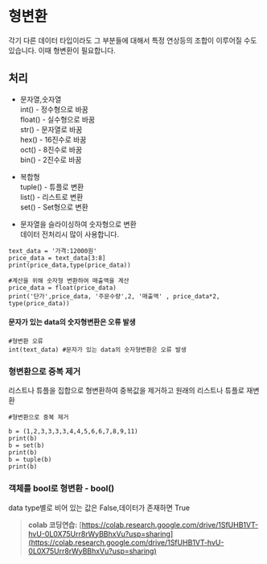 # 형변환

각기 다른 데이터 타입이라도 그 부분들에 대해서 특정 연상등의 조합이 이루어질 수도 있습니다. 이때 형변환이 필요합니다. 

## 처리 
* 문자열,숫자열  
int() - 정수형으로 바꿈   
float() - 실수형으로 바꿈   
str() - 문자열로 바꿈   
hex() - 16진수로 바꿈   
oct() - 8진수로 바꿈   
bin() - 2진수로 바꿈   

* 복합형  
tuple() - 튜플로 변환   
list() - 리스트로 변환   
set() - Set형으로 변환 
* 문자열을 슬라이싱하여 숫자형으로 변환  
데이터 전처리시 많이 사용합니다.
```
text_data = '가격:12000원'
price_data = text_data[3:8]
print(price_data,type(price_data))

#계산을 위해 숫자형 변환하여 매출액을 계산 
price_data = float(price_data)
print('단가',price_data, '주문수량',2, '매출액' , price_data*2, type(price_data))
```
#### 문자가 있는 data의 숫자형변환은 오류 발생 
```
#형변환 오류
int(text_data) #문자가 있는 data의 숫자형변환은 오류 발생
```
### 형변환으로 중복 제거
리스트나 튜플을 집합으로 형변환하여 중복값을 제거하고 원래의 리스트나 튜플로 재변환
```
#형변환으로 중복 제거

b = (1,2,3,3,3,3,4,4,5,6,6,7,8,9,11)
print(b)
b = set(b)
print(b)
b = tuple(b)
print(b)
```
### 객체를 bool로 형변환 - bool()
data type별로 비어 있는 값은 False,데이터가 존재하면 True


> **colab 코딩연습:** [https://colab.research.google.com/drive/1SfUHB1VT-hvU-0L0X75Urr8rWyBBhxVu?usp=sharing](https://colab.research.google.com/drive/1SfUHB1VT-hvU-0L0X75Urr8rWyBBhxVu?usp=sharing) 
